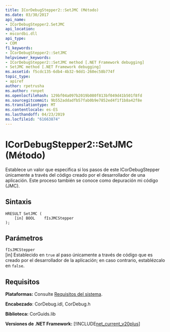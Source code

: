 ```yaml
---
title: ICorDebugStepper2::SetJMC (Método)
ms.date: 03/30/2017
api_name:
- ICorDebugStepper2.SetJMC
api_location:
- mscordbi.dll
api_type:
- COM
f1_keywords:
- ICorDebugStepper2::SetJMC
helpviewer_keywords:
- ICorDebugStepper2::SetJMC method [.NET Framework debugging]
- SetJMC method [.NET Framework debugging]
ms.assetid: f5cdc135-6db4-4b32-9dd1-260ec58b774f
topic_type:
- apiref
author: rpetrusha
ms.author: ronpet
ms.openlocfilehash: 129bf04a097b2019b080f813bf049d41b501f8fd
ms.sourcegitcommit: 9b552addadfb57fab0b9e7852ed4f1f1b8a42f8e
ms.translationtype: MT
ms.contentlocale: es-ES
ms.lasthandoff: 04/23/2019
ms.locfileid: "61663874"
---
```

# <a name="icordebugstepper2setjmc-method"></a>ICorDebugStepper2::SetJMC (Método)
Establece un valor que especifica si los pasos de este ICorDebugStepper únicamente a través del código creado por el desarrollador de una aplicación. Este proceso también se conoce como depuración mi código (JMC).  
  
## <a name="syntax"></a>Sintaxis  
  
```  
HRESULT SetJMC (  
    [in] BOOL    fIsJMCStepper  
);  
```  
  
## <a name="parameters"></a>Parámetros  
 `fIsJMCStepper`  
 [in] Establecido en `true` al paso únicamente a través de código que es creado por el desarrollador de la aplicación; en caso contrario, establézcalo en `false`.  
  
## <a name="requirements"></a>Requisitos  
 **Plataformas:** Consulte [Requisitos del sistema](../../../../docs/framework/get-started/system-requirements.md).  
  
 **Encabezado**: CorDebug.idl, CorDebug.h  
  
 **Biblioteca:** CorGuids.lib  
  
 **Versiones de .NET Framework:** [!INCLUDE[net_current_v20plus](../../../../includes/net-current-v20plus-md.md)]
